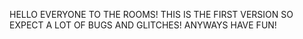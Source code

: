 HELLO EVERYONE TO THE ROOMS! THIS IS THE FIRST VERSION SO EXPECT A LOT OF BUGS AND GLITCHES! ANYWAYS HAVE FUN!
